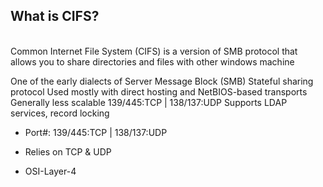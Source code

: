 <h2> What is CIFS? </h2>
<br>
Common Internet File System (CIFS) is a version of SMB protocol that allows you to share directories and files with other windows machine

One of the early dialects of Server Message Block (SMB) 
Stateful sharing protocol
Used mostly with direct hosting and NetBIOS-based transports
Generally less scalable 
139/445:TCP  | 138/137:UDP
Supports LDAP services, record locking

- Port#: 139/445:TCP  | 138/137:UDP

- Relies on TCP & UDP

- OSI-Layer-4 
